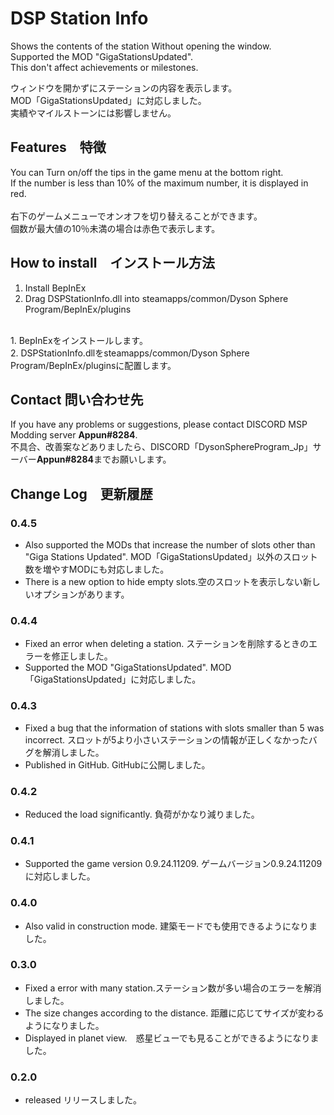 # DSP Station Info
Shows the contents of the station Without opening the window. <br>
Supported the MOD "GigaStationsUpdated". <br>
This don't affect achievements or milestones. <br>

ウィンドウを開かずにステーションの内容を表示します。<br>
MOD「GigaStationsUpdated」に対応しました。<br>
実績やマイルストーンには影響しません。<br>

## Features　特徴
You can Turn on/off the tips in the game menu at the bottom right.<br>
If the number is less than 10% of the maximum number, it is displayed in red.<br>
<br>
右下のゲームメニューでオンオフを切り替えることができます。<br>
個数が最大値の10％未満の場合は赤色で表示します。<br>

## How to install　インストール方法
1. Install BepInEx<br>
2. Drag DSPStationInfo.dll into steamapps/common/Dyson Sphere Program/BepInEx/plugins<br>
<br>
1. BepInExをインストールします。<br>
2. DSPStationInfo.dllをsteamapps/common/Dyson Sphere Program/BepInEx/pluginsに配置します。<br>

## Contact 問い合わせ先
If you have any problems or suggestions, please contact DISCORD MSP Modding server **Appun#8284**.<br>
不具合、改善案などありましたら、DISCORD「DysonSphereProgram_Jp」サーバー**Appun#8284**までお願いします。<br>

## Change Log　更新履歴
### 0.4.5
- Also supported the MODs that increase the number of slots other than "Giga Stations Updated".  MOD「GigaStationsUpdated」以外のスロット数を増やすMODにも対応しました。
- There is a new option to hide empty slots.空のスロットを表示しない新しいオプションがあります。
### 0.4.4
- Fixed an error when deleting a station. ステーションを削除するときのエラーを修正しました。
- Supported the MOD "GigaStationsUpdated".  MOD「GigaStationsUpdated」に対応しました。
### 0.4.3
- Fixed a bug that the information of stations with slots smaller than 5 was incorrect. スロットが5より小さいステーションの情報が正しくなかったバグを解消しました。
- Published in GitHub. GitHubに公開しました。
### 0.4.2
- Reduced the load significantly. 負荷がかなり減りました。
### 0.4.1
- Supported the game version 0.9.24.11209. ゲームバージョン0.9.24.11209に対応しました。
### 0.4.0
- Also valid in construction mode. 建築モードでも使用できるようになりました。
### 0.3.0
- Fixed a error with many station.ステーション数が多い場合のエラーを解消しました。
- The size changes according to the distance. 距離に応じてサイズが変わるようになりました。
- Displayed in planet view.　惑星ビューでも見ることができるようになりました。
### 0.2.0
-  released リリースしました。
